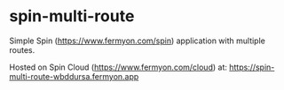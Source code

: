 # spin-multi-route
Simple Spin (https://www.fermyon.com/spin) application with multiple routes.

Hosted on Spin Cloud (https://www.fermyon.com/cloud) at: https://spin-multi-route-wbddursa.fermyon.app
